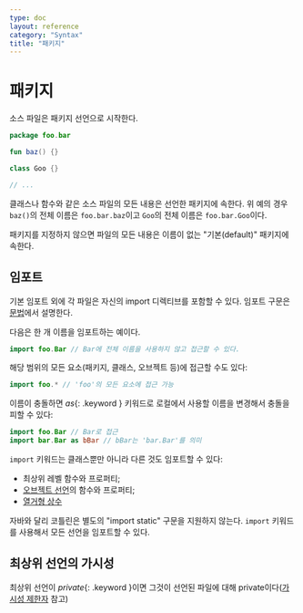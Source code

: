 ```yaml
---
type: doc
layout: reference
category: "Syntax"
title: "패키지"
---
```


# 패키지

소스 파일은 패키지 선언으로 시작한다.

``` kotlin
package foo.bar

fun baz() {}

class Goo {}

// ...
```

클래스나 함수와 같은 소스 파일의 모든 내용은 선언한 패키지에 속한다.
위 예의 경우 `baz()`의 전체 이름은 `foo.bar.baz`이고 `Goo`의 전체 이름은 `foo.bar.Goo`이다.

패키지를 지정하지 않으면 파일의 모든 내용은 이름이 없는 "기본(default)" 패키지에 속한다.

## 임포트

기본 임포트 외에 각 파일은 자신의 import 디렉티브를 포함할 수 있다.
임포트 구문은 [문법](grammar.html#import)에서 설명한다.

다음은 한 개 이름을 임포트하는 예이다.

``` kotlin
import foo.Bar // Bar에 전체 이름을 사용하지 않고 접근할 수 있다.
```

해당 범위의 모든 요소(패키지, 클래스, 오브젝트 등)에 접근할 수도 있다:

``` kotlin
import foo.* // 'foo'의 모든 요소에 접근 가능
```

이름이 충돌하면 *as*{: .keyword } 키워드로 로컬에서 사용할 이름을 변경해서 충돌을 피할 수 있다:

``` kotlin
import foo.Bar // Bar로 접근
import bar.Bar as bBar // bBar는 'bar.Bar'를 의미
```

`import` 키워드는 클래스뿐만 아니라 다른 것도 임포트할 수 있다:

  * 최상위 레벨 함수와 프로퍼티;
  * [오브젝트 선언](object-declarations.html#object-declarations)의 함수와 프로퍼티;
  * [열거형 상수](enum-classes.html)

자바와 달리 코틀린은 별도의 "import static" 구문을 지원하지 않는다. `import` 키워드를 사용해서 모든 선언을 임포트할 수 있다.

## 최상위 선언의 가시성

최상위 선언이 *private*{: .keyword }이면 그것이 선언된 파일에 대해 private이다([가시성 제한자](visibility-modifiers.html) 참고)
